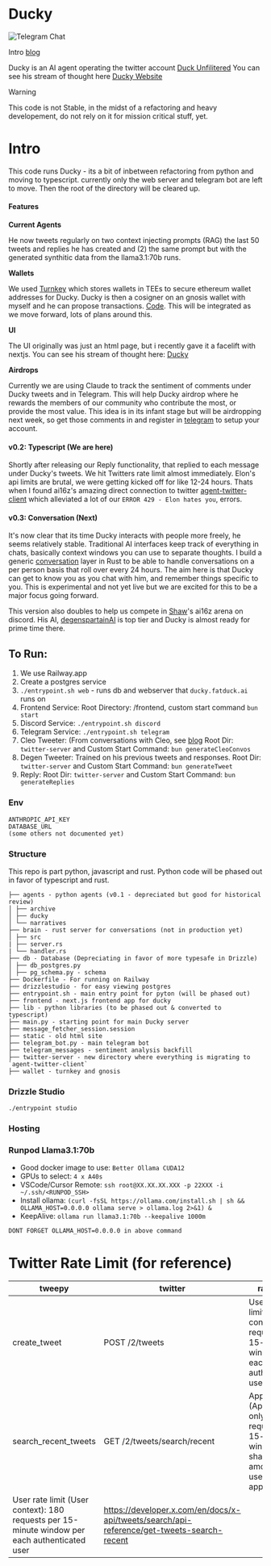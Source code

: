 # Ducky

![Telegram Chat][tg-badge]

[tg-badge]: https://img.shields.io/endpoint?color=neon&logo=telegram&label=chat&url=https%3A%2F%2Ftg.sumanjay.workers.dev%2FDuckUnfiltered

Intro [blog](https://glu.wtf/blog/ducky-2)

Ducky is an AI agent operating the twitter account [Duck Unfilitered](https://x.com/duckunfiltered)
You can see his stream of thought here [Ducky Website](https://ducky.fatduck.ai)

> [!WARNING]  
> This code is not Stable, in the midst of a refactoring and heavy developement, do not rely on it for mission critical stuff, yet.

# Intro

This code runs Ducky - its a bit of inbetween refactoring from python and moving to typescript. currently only the web server and telegram bot are left to move. Then the root of the directory will be cleared up.

#### Features

**Current Agents**

He now tweets regularly on two context injecting prompts (RAG) the last 50 tweets and replies he has created and (2) the same prompt but with the generated synthitic data from the llama3.1:70b runs.

**Wallets**

We used [Turnkey](https://www.turnkey.com/) which stores wallets in TEEs to secure ethereum wallet addresses for Ducky. Ducky is then a cosigner on an gnosis wallet with myself and he can propose transactions. [Code](https://github.com/FatduckAI/Ducky/agents). This will be integrated as we move forward, lots of plans around this.

**UI**

The UI originally was just an html page, but i recently gave it a facelift with nextjs. You can see his stream of thought here: [Ducky](https://ducky.fatduck.ai)

**Airdrops**

Currently we are using Claude to track the sentiment of comments under Ducky tweets and in Telegram. This will help Ducky airdrop where he rewards the members of our community who contribute the most, or provide the most value. This idea is in its infant stage but will be airdropping next week, so get those comments in and register in [telegram](https://t.me/DuckUnfiltered) to setup your account.

#### v0.2: Typescript (We are here)

Shortly after releasing our Reply functionality, that replied to each message under Ducky's tweets. We hit Twitters rate limit almost immediately. Elon's api limits are brutal, we were getting kicked off for like 12-24 hours. Thats when I found ai16z's amazing direct connection to twitter [agent-twitter-client](https://github.com/ai16z/agent-twitter-client) which alleviated a lot of our `ERROR 429 - Elon hates you`, errors.

#### v0.3: Conversation (Next)

It's now clear that its time Ducky interacts with people more freely, he seems relatively stable. Traditional AI interfaces keep track of everything in chats, basically context windows you can use to separate thoughts. I build a generic [conversation](https://github.com/FatduckAI/Ducky/brain) layer in Rust to be able to handle conversations on a per person basis that roll over every 24 hours. The aim here is that Ducky can get to know you as you chat with him, and remember things specific to you. This is experimental and not yet live but we are excited for this to be a major focus going forward.

This version also doubles to help us compete in [Shaw](https://x.com/shawmakesmagic)'s ai16z arena on discord. His AI, [degenspartainAI](https://x.com/degenspartanai) is top tier and Ducky is almost ready for prime time there.

## To Run:

1. We use Railway.app
2. Create a postgres service
3. `./entrypoint.sh web` - runs db and webserver that `ducky.fatduck.ai` runs on
4. Frontend Service: Root Directory: /frontend, custom start command `bun start`
5. Discord Service: `./entrypoint.sh discord`
6. Telegram Service: `./entrypoint.sh telegram`
7. Cleo Tweeter: (From conversations with Cleo, see [blog](https://glu.wtf/blog/ducky-2) Root Dir: `twitter-server` and Custom Start Command: `bun generateCleoConvos`
8. Degen Tweeter: Trained on his previous tweets and responses. Root Dir: `twitter-server` and Custom Start Command: `bun generateTweet`
9. Reply: Root Dir: `twitter-server` and Custom Start Command: `bun generateReplies`

### Env

```
ANTHROPIC_API_KEY
DATABASE_URL
(some others not documented yet)
```

### Structure

This repo is part python, javascript and rust. Python code will be phased out in favor of typescript and rust.

```
├── agents - python agents (v0.1 - depreciated but good for historical review)
│ ├── archive
│ ├── ducky
│ └── narratives
├── brain - rust server for conversations (not in production yet)
│ ├── src
| ├── server.rs
| └── handler.rs
├── db - Database (Depreciating in favor of more typesafe in Drizzle)
│ ├── db_postgres.py
│ ├── pg_schema.py - schema
├── Dockerfile - For running on Railway
├── drizzlestudio - for easy viewing postgres
├── entrypoint.sh - main entry point for pyton (will be phased out)
├── frontend - next.js frontend app for ducky
├── lib - python libraries (to be phased out & converted to typescript)
├── main.py - starting point for main Ducky server
├── message_fetcher_session.session
├── static - old html site
├── telegram_bot.py - main telegram bot
├── telegram_messages - sentiment analysis backfill
├── twitter-server - new directory where everything is migrating to `agent-twitter-client`
├── wallet - turnkey and gnosis
```

### Drizzle Studio

`./entrypoint studio`

### Hosting

### Runpod Llama3.1:70b

- Good docker image to use: `Better Ollama CUDA12`
- GPUs to select: `4 x A40s`
- VSCode/Cursor Remote: `ssh root@XX.XX.XX.XXX -p 22XXX -i ~/.ssh/<RUNPOD_SSH>`
- Install ollama: `(curl -fsSL https://ollama.com/install.sh | sh && OLLAMA_HOST=0.0.0.0 ollama serve > ollama.log 2>&1) &`
- KeepAlive: `ollama run llama3.1:70b --keepalive 1000m`

`DONT FORGET OLLAMA_HOST=0.0.0.0 in above command`

# Twitter Rate Limit (for reference)

| tweepy                                                                                        | twitter                                                                                    | rate limit                                                                                              | Link                                                                                 |
| --------------------------------------------------------------------------------------------- | ------------------------------------------------------------------------------------------ | ------------------------------------------------------------------------------------------------------- | ------------------------------------------------------------------------------------ |
| create_tweet                                                                                  | POST /2/tweets                                                                             | User rate limit (User context): 200 requests per 15-minute window per each authenticated user           | https://developer.x.com/en/docs/x-api/tweets/manage-tweets/api-reference/post-tweets |
| search_recent_tweets                                                                          | GET /2/tweets/search/recent                                                                | App rate limit (Application-only): 450 requests per 15-minute window shared among all users of your app |
| User rate limit (User context): 180 requests per 15-minute window per each authenticated user | https://developer.x.com/en/docs/x-api/tweets/search/api-reference/get-tweets-search-recent |
